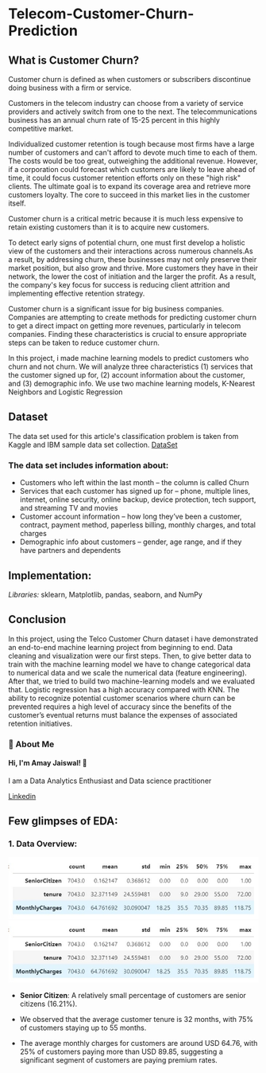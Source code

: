 # Telecom-Customer-Churn-Prediction

## What is Customer Churn?
Customer churn is defined as when customers or subscribers discontinue doing business with a firm or service.

Customers in the telecom industry can choose from a variety of service providers and actively switch from one to the next. The telecommunications business has an annual churn rate of 15-25 percent in this highly competitive market.

Individualized customer retention is tough because most firms have a large number of customers and can't afford to devote much time to each of them. The costs would be too great, outweighing the additional revenue. However, if a corporation could forecast which customers are likely to leave ahead of time, it could focus customer retention efforts only on these "high risk" clients. The ultimate goal is to expand its coverage area and retrieve more customers loyalty. The core to succeed in this market lies in the customer itself.

Customer churn is a critical metric because it is much less expensive to retain existing customers than it is to acquire new customers.

To detect early signs of potential churn, one must first develop a holistic view of the customers and their interactions across numerous channels.As a result, by addressing churn, these businesses may not only preserve their market position, but also grow and thrive. More customers they have in their network, the lower the cost of initiation and the larger the profit. As a result, the company's key focus for success is reducing client attrition and implementing effective retention strategy.

Customer churn is a significant issue for big business companies. Companies are attempting to create methods for predicting customer churn to get a direct impact on getting more revenues, particularly in telecom companies. Finding these characteristics is crucial to ensure appropriate steps can be taken to reduce customer churn.

In this project, i made machine learning models to predict customers who churn and not churn. 
We will analyze three characteristics 
(1) services that the customer signed up for, 
(2) account information about the customer, and 
(3) demographic info. 
We use two machine learning models, K-Nearest Neighbors and Logistic Regression

## Dataset
The data set used for this article's classification problem is taken from Kaggle and IBM sample data set collection. 
[DataSet](https://www.kaggle.com/datasets/blastchar/telco-customer-churn)

### The data set includes information about:

- Customers who left within the last month – the column is called Churn
- Services that each customer has signed up for – phone, multiple lines, internet, online security, online backup, device protection, tech support, and streaming TV and movies
- Customer account information – how long they’ve been a customer, contract, payment method, paperless billing, monthly charges, and total charges
- Demographic info about customers – gender, age range, and if they have partners and dependents
## Implementation:

*Libraries:* sklearn, Matplotlib, pandas, seaborn, and NumPy

## Conclusion
In this project, using the Telco Customer Churn dataset i have demonstrated an end-to-end machine learning project from beginning to end. Data cleaning and visualization were our first steps. Then, to give better data to train with the machine learning model we have to change categorical data to numerical data and we scale the numerical data (feature engineering). After that, we tried to build two machine-learning models and we evaluated that. Logistic regression has a high accuracy compared with KNN. The ability to recognize potential customer scenarios where churn can be prevented requires a high level of accuracy since the benefits of the customer’s eventual returns must balance the expenses of associated retention initiatives.

### 🚀 About Me
#### Hi, I'm Amay Jaiswal! 👋
I am a Data Analytics Enthusiast and  Data science practitioner

[Linkedin](https://www.linkedin.com/in/heyamay/)

## Few glimpses of EDA:
### 1. Data Overview:
![Data Overview](https://github.com/heyamay/Teelecom-Customer-Churn-Prediction/blob/main/Data%20Overview.jpg)
![Data Overview](https://github.com/heyamay/Teelecom-Customer-Churn-Prediction/blob/main/Data%20Overview.jpg)

- **Senior Citizen**: A relatively small percentage of customers are senior citizens (16.21%).

- We observed that the average customer tenure is 32 months, with 75% of customers staying up to 55 months.

- The average monthly charges for customers are around USD 64.76, with 25% of customers paying more than USD 89.85, suggesting a significant segment of customers are paying premium rates.


